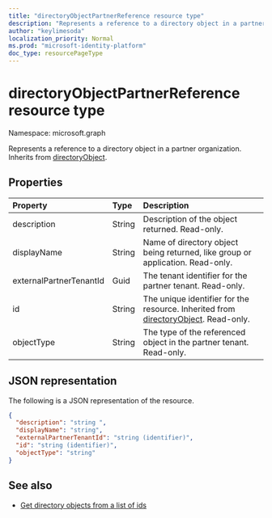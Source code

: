```yaml
---
title: "directoryObjectPartnerReference resource type"
description: "Represents a reference to a directory object in a partner tenant. Inherits from directoryObject."
author: "keylimesoda"
localization_priority: Normal
ms.prod: "microsoft-identity-platform"
doc_type: resourcePageType
---
```


# directoryObjectPartnerReference resource type

Namespace: microsoft.graph

Represents a reference to a directory object in a partner organization. Inherits from [directoryObject](/graph/api/resources/directoryobject?view=graph-rest-v1.0).

## Properties

| Property | Type | Description |
|:---------------|:--------|:----------|
|description|String| Description of the object returned. Read-only. |
|displayName|String| Name of directory object being returned, like group or application. Read-only. |
|externalPartnerTenantId|Guid| The tenant identifier for the partner tenant. Read-only. |
|id|String| The unique identifier for the resource. Inherited from [directoryObject](/graph/api/resources/directoryobject?view=graph-rest-v1.0). Read-only. |
|objectType|String| The type of the referenced object in the partner tenant. Read-only. |

## JSON representation

The following is a JSON representation of the resource.

<!-- {
  "blockType": "resource",
  "keyProperty": "id",
  "@odata.type": "microsoft.graph.directoryObjectPartnerReference"
}-->

```json
{
  "description": "string ",
  "displayName": "string",
  "externalPartnerTenantId": "string (identifier)",
  "id": "string (identifier)",
  "objectType": "string"
}
```

## See also

- [Get directory objects from a list of ids](/graph/api/directoryobject-getbyids?view=graph-rest-v1.0)

<!-- uuid: fbec8cd7-cfe4-431d-87fc-d102cd2841a4
2018-12-06 02:01:30 UTC -->
<!--
{
  "type": "#page.annotation",
  "description": "directoryObjectPartnerReference resource",
  "keywords": "",
  "section": "documentation",
  "tocPath": "",
  "suppressions": []
}
-->
